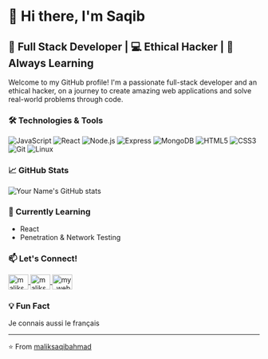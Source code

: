 # 👋 Hi there, I'm Saqib

## 🚀 Full Stack Developer | 💻 Ethical Hacker | 🌱 Always Learning

Welcome to my GitHub profile! I'm a passionate full-stack developer and an ethical hacker, on a journey to create amazing web applications and solve real-world problems through code.

### 🛠️ Technologies & Tools

![JavaScript](https://img.shields.io/badge/-JavaScript-F7DF1E?style=flat-square&logo=javascript&logoColor=black)
![React](https://img.shields.io/badge/-React-61DAFB?style=flat-square&logo=react&logoColor=black)
![Node.js](https://img.shields.io/badge/-Node.js-339933?style=flat-square&logo=node.js&logoColor=white)
![Express](https://img.shields.io/badge/-Express-000000?style=flat-square&logo=express&logoColor=white)
![MongoDB](https://img.shields.io/badge/-MongoDB-47A248?style=flat-square&logo=mongodb&logoColor=white)
![HTML5](https://img.shields.io/badge/-HTML5-E34F26?style=flat-square&logo=html5&logoColor=white)
![CSS3](https://img.shields.io/badge/-CSS3-1572B6?style=flat-square&logo=css3&logoColor=white)
![Git](https://img.shields.io/badge/-Git-F05032?style=flat-square&logo=git&logoColor=white)
![Linux](https://img.shields.io/badge/-Linux-FCC624?style=flat-square&logo=linux&logoColor=black)

### 📈 GitHub Stats

![Your Name's GitHub stats](https://github-readme-stats.vercel.app/api?username=maliksaqibahmad&show_icons=true&theme=auto)

### 🌱 Currently Learning

- React
- Penetration & Network Testing

### 📫 Let's Connect!

<p align="left">
  <a href="https://linkedin.com/in/maliksaqibahmad" target="blank">
    <img align="center" src="https://raw.githubusercontent.com/rahuldkjain/github-profile-readme-generator/master/src/images/icons/Social/linked-in-alt.svg" alt="maliksaqibahmad" height="30" width="40" />
  </a>
  <a href="https://x.com/maliksaqibdev" target="blank">
    <img align="center" src="https://raw.githubusercontent.com/rahuldkjain/github-profile-readme-generator/master/src/images/icons/Social/twitter.svg" alt="maliksaqibdev" height="30" width="40" />
  </a>
  <a href="https://maliksaqib.vercel.app" target="blank">
    <img align="center" src="https://cdn.jsdelivr.net/gh/devicons/devicon@latest/icons/chrome/chrome-original.svg" alt="my_website" height="30" width="40" />
  </a>
</p>

### 💡 Fun Fact

Je connais aussi le français

---

⭐️ From [maliksaqibahmad](https://github.com/maliksaqibahmad)
